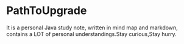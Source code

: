# PathToUpgrade
It is a personal Java study note, written in mind map and markdown, contains a LOT of personal understandings.Stay curious,Stay hurry.
